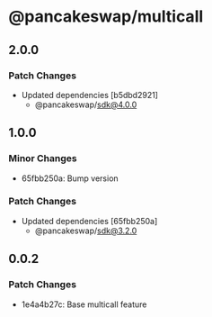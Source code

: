 # @pancakeswap/multicall

## 2.0.0

### Patch Changes

- Updated dependencies [b5dbd2921]
  - @pancakeswap/sdk@4.0.0

## 1.0.0

### Minor Changes

- 65fbb250a: Bump version

### Patch Changes

- Updated dependencies [65fbb250a]
  - @pancakeswap/sdk@3.2.0

## 0.0.2

### Patch Changes

- 1e4a4b27c: Base multicall feature
